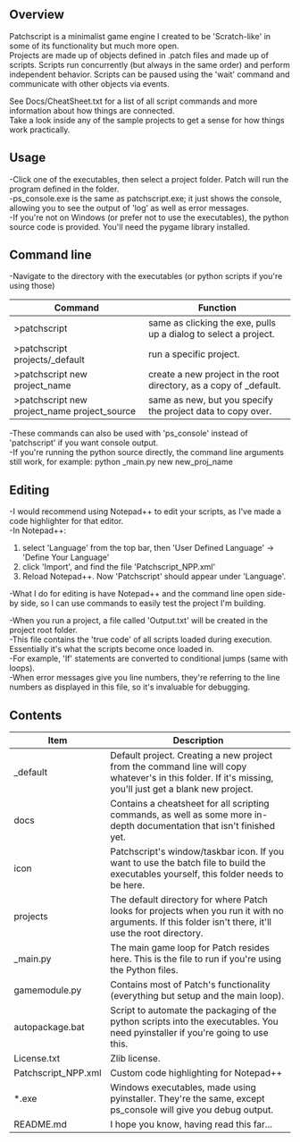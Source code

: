 ## Overview

Patchscript is a minimalist game engine I created to be 'Scratch-like' in some of its functionality but much more open.  
Projects are made up of objects defined in .patch files and made up of scripts. Scripts run concurrently (but always in the same order) and perform independent behavior. Scripts can be paused using the 'wait' command and communicate with other objects via events.  

See Docs/CheatSheet.txt for a list of all script commands and more information about how things are connected.  
Take a look inside any of the sample projects to get a sense for how things work practically.  

## Usage

-Click one of the executables, then select a project folder. Patch will run the program defined in the folder.  
-ps_console.exe is the same as patchscript.exe; it just shows the console, allowing you to see the output of 'log' as well as error messages.  
-If you're not on Windows (or prefer not to use the executables), the python source code is provided. You'll need the pygame library installed.  

## Command line

-Navigate to the directory with the executables (or python scripts if you're using those)  

| Command | Function |
| ------- | -------- |
| \>patchscript | same as clicking the exe, pulls up a dialog to select a project. |
| \>patchscript projects/_default | run a specific project. |
| \>patchscript new project_name | create a new project in the root directory, as a copy of _default. |
| \>patchscript new project_name project_source | same as new, but you specify the project data to copy over. |

-These commands can also be used with 'ps_console' instead of 'patchscript' if you want console output.  
-If you're running the python source directly, the command line arguments still work, for example: python _main.py new new_proj_name   

## Editing

-I would recommend using Notepad++ to edit your scripts, as I've made a code highlighter for that editor.  
-In Notepad++:  

1. select 'Language' from the top bar, then 'User Defined Language' -> 'Define Your Language'  
2. click 'Import', and find the file 'Patchscript_NPP.xml'  
3. Reload Notepad++. Now 'Patchscript' should appear under 'Language'.  

-What I do for editing is have Notepad++ and the command line open side-by side, so I can use commands to easily test the project I'm building.  


-When you run a project, a file called 'Output.txt' will be created in the project root folder.  
-This file contains the 'true code' of all scripts loaded during execution. Essentially it's what the scripts become once loaded in.  
-For example, 'If' statements are converted to conditional jumps (same with loops).  
-When error messages give you line numbers, they're referring to the line numbers as displayed in this file, so it's invaluable for debugging.  
	
## Contents

| Item | Description |
| ----- | ----- |
| _default | Default project. Creating a new project from the command line will copy whatever's in this folder. If it's missing, you'll just get a blank new project. |
| docs | Contains a cheatsheet for all scripting commands, as well as some more in-depth documentation that isn't finished yet. |
| icon | Patchscript's window/taskbar icon. If you want to use the batch file to build the executables yourself, this folder needs to be here. |
| projects | The default directory for where Patch looks for projects when you run it with no arguments. If this folder isn't there, it'll use the root directory. |
| _main.py | The main game loop for Patch resides here. This is the file to run if you're using the Python files. |
| gamemodule.py | Contains most of Patch's functionality (everything but setup and the main loop). |
| autopackage.bat | Script to automate the packaging of the python scripts into the executables. You need pyinstaller if you're going to use this. |
| License.txt | Zlib license. |
| Patchscript_NPP.xml | Custom code highlighting for Notepad++ |
| *.exe | Windows executables, made using pyinstaller. They're the same, except ps_console will give you debug output. |
| README.md | I hope you know, having read this far... |